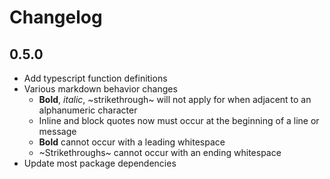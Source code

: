 # Changelog

## 0.5.0
- Add typescript function definitions
- Various markdown behavior changes
  - **Bold**, _italic_, ~strikethrough~ will not apply for when adjacent to an alphanumeric character
  - Inline  and block quotes now must occur at the beginning of a line or message
  - **Bold** cannot occur with a leading whitespace
  - ~Strikethroughs~ cannot occur with an ending whitespace
- Update most package dependencies
